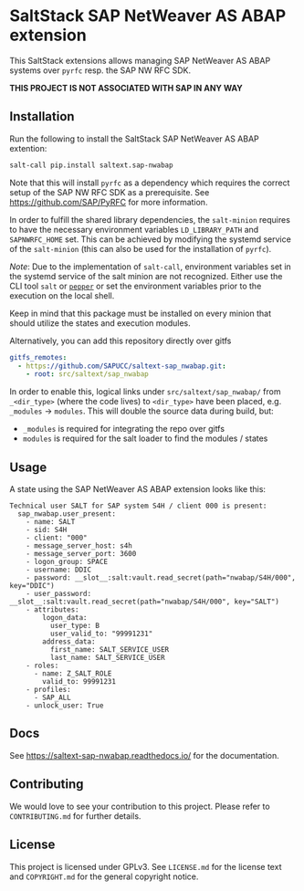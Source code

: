 # SaltStack SAP NetWeaver AS ABAP extension
This SaltStack extensions allows managing SAP NetWeaver AS ABAP systems over `pyrfc` resp. the SAP NW RFC SDK.

**THIS PROJECT IS NOT ASSOCIATED WITH SAP IN ANY WAY**

## Installation
Run the following to install the SaltStack SAP NetWeaver AS ABAP extention:
```bash
salt-call pip.install saltext.sap-nwabap
```
Note that this will install `pyrfc` as a dependency which requires the correct setup of the SAP NW RFC SDK as a
prerequisite. See https://github.com/SAP/PyRFC for more information.

In order to fulfill the shared library dependencies, the `salt-minion` requires to have the necessary environment
variables `LD_LIBRARY_PATH` and `SAPNWRFC_HOME` set. This can be achieved by modifying the systemd service of the
`salt-minion` (this can also be used for the installation of `pyrfc`).

_Note_: Due to the implementation of `salt-call`, environment variables set in the systemd service of the salt minion
are not recognized. Either use the CLI tool `salt` or [`pepper`](https://github.com/saltstack/pepper) or set the
environment variables prior to the execution on the local shell.

Keep in mind that this package must be installed on every minion that should utilize the states and execution modules.

Alternatively, you can add this repository directly over gitfs
```yaml
gitfs_remotes:
  - https://github.com/SAPUCC/saltext-sap_nwabap.git:
    - root: src/saltext/sap_nwabap
```
In order to enable this, logical links under `src/saltext/sap_nwabap/` from `_<dir_type>` (where the code lives) to `<dir_type>` have been placed, e.g. `_modules` -> `modules`. This will double the source data during build, but:
 * `_modules` is required for integrating the repo over gitfs
 * `modules` is required for the salt loader to find the modules / states

## Usage
A state using the SAP NetWeaver AS ABAP extension looks like this:
```jinja
Technical user SALT for SAP system S4H / client 000 is present:
  sap_nwabap.user_present:
    - name: SALT
    - sid: S4H
    - client: "000"
    - message_server_host: s4h
    - message_server_port: 3600
    - logon_group: SPACE
    - username: DDIC
    - password: __slot__:salt:vault.read_secret(path="nwabap/S4H/000", key="DDIC")
    - user_password: __slot__:salt:vault.read_secret(path="nwabap/S4H/000", key="SALT")
    - attributes:
        logon_data:
          user_type: B
          user_valid_to: "99991231"
        address_data:
          first_name: SALT_SERVICE_USER
          last_name: SALT_SERVICE_USER
    - roles:
      - name: Z_SALT_ROLE
        valid_to: 99991231
    - profiles:
      - SAP_ALL
    - unlock_user: True
```

## Docs
See https://saltext-sap-nwabap.readthedocs.io/ for the documentation.

## Contributing
We would love to see your contribution to this project. Please refer to `CONTRIBUTING.md` for further details.

## License
This project is licensed under GPLv3. See `LICENSE.md` for the license text and `COPYRIGHT.md` for the general copyright notice.
